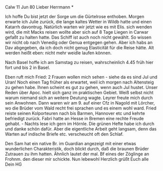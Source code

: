  Calw 11 Jun 80
Lieber Herrmann <Mogl>*

Ich hoffe Du bist jetzt der Sorge um die Gürtelrose enthoben. Morgen erwarte ich Julie zurück, die lange kaltes Wetter in Wildb hatte und einen Katarrh davontrug. Natürlich warten wir jetzt wie es mit Elis. sich wenden wird, die mit Macks reisen wollte aber sich auf 8 Tage Liegen in Carwar gefaßt zu halten hatte. Das Schiff ist auch noch nicht gewählt. So wissen wir nicht ob nach Venedig oder Genua entgegen gehen. Aber ich habs an Dav abgegeben, da ich doch nicht genug Elasticität für die Reise hätte. Alt werden heißt eben: nicht mehr weidle laufen können.

Nach Basel hoffe ich am Samstag zu reisen, wahrscheinlich 4.45 früh hier fort und bis 2 in Basel.

Eben ruft mich Fried: 2 Frauen wollen mich sehen - siehe da es sind Jul und Uran! Noch einen Tag früher als erwartet, weil ich morgen nach Altensteig zu gehen habe. Ihnen scheint es gut zu gehen, wenn auch Jul hustet. 
Unser Reden über Apoc. hielt sich ganz im praktischen Gebiet. Weiß selbst nicht warum niemand sich an weitere Deutung wagte. Leyrer freute mich durch sein Anwohnen. Dann waren wir am 9. auf einer Cfz in Nagold mit Lörcher, wo die Brüder vom Wald recht frei sprachen und es einem wohl ward. 
Fried reiste seinen Kolporteuren nach bis Barmen, Hannover etc und kehrte befriedigt zurück. Fabri hatte an Hesse in Bremen eine rechte Freude gehabt. - Nachts lese ich gern im Hörnle. Die grünen Hefte habe ich durch und danke schön dafür. Aber die eigentliche Arbeit geht langsam, denn das Warten auf indische Briefe etc. verscheucht oft den Schlaf.

Den Sam hat ein native Br. im Guardian angezeigt mit einer etwas wunderlichen Charakteristik, doch blickt durch, daß die braunen Brüder Zutrauen zu ihm hatten. Ähnlich lautet der mal. Bf eines der Zöglinge an Frohnm. den dieser mir schickte. Nun lebewohl Herzlich grüßt
 Euch alle Dein HG
